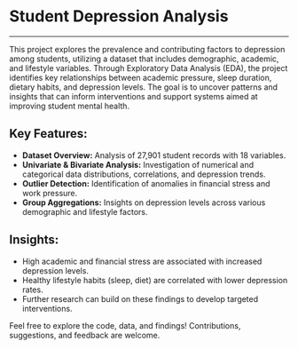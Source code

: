 # Student Depression Analysis

---

This project explores the prevalence and contributing factors to depression among students, utilizing a dataset that includes demographic, academic, and lifestyle variables. Through Exploratory Data Analysis (EDA), the project identifies key relationships between academic pressure, sleep duration, dietary habits, and depression levels. The goal is to uncover patterns and insights that can inform interventions and support systems aimed at improving student mental health.

## Key Features:
- **Dataset Overview:** Analysis of 27,901 student records with 18 variables.
- **Univariate & Bivariate Analysis:** Investigation of numerical and categorical data distributions, correlations, and depression trends.
- **Outlier Detection:** Identification of anomalies in financial stress and work pressure.
- **Group Aggregations:** Insights on depression levels across various demographic and lifestyle factors.

## Insights:
- High academic and financial stress are associated with increased depression levels.
- Healthy lifestyle habits (sleep, diet) are correlated with lower depression rates.
- Further research can build on these findings to develop targeted interventions.

Feel free to explore the code, data, and findings! Contributions, suggestions, and feedback are welcome.
